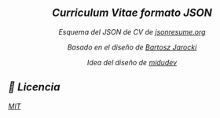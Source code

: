 

<div align="center">
<h2>
    <em>Curriculum Vitae formato JSON
</h2>
<p>
Esquema del JSON de CV de <a href="https://jsonresume.org/schema/">jsonresume.org</a>
</p>


<p>
Basado en el diseño de <a href="https://github.com/BartoszJarocki/cv">Bartosz Jarocki</a>

</p>
<p>
Idea del diseño de <a href="https://github.com/midudev/minimalist-portfolio-json">midudev</a>

</p>

</div>


## 🔑 Licencia

[MIT](LICENSE.txt)


